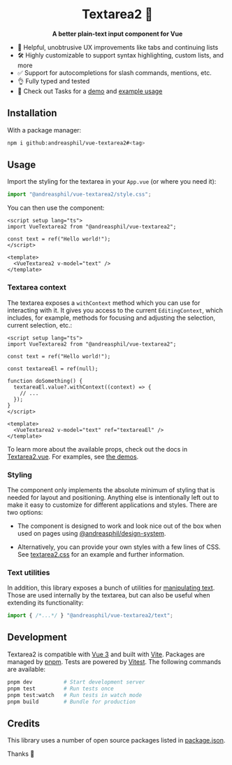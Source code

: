 <h1 align="center">
  Textarea2 🪼
</h1>

<p align="center">
  <strong>A better plain-text input component for Vue</strong>
</p>

- 🤩 Helpful, unobtrusive UX improvements like tabs and continuing lists
- 🛠️ Highly customizable to support syntax highlighting, custom lists, and more
- ✅ Support for autocompletions for slash commands, mentions, etc.
- 👌 Fully typed and tested
- 🛝 Check out Tasks for a [demo](https://tasks.a13i.dev) and [example usage](https://github.com/andreasphil/tasks)

## Installation

With a package manager:

```sh
npm i github:andreasphil/vue-textarea2#<tag>
```

## Usage

Import the styling for the textarea in your `App.vue` (or where you need it):

```ts
import "@andreasphil/vue-textarea2/style.css";
```

You can then use the component:

```vue
<script setup lang="ts">
import VueTextarea2 from "@andreasphil/vue-textarea2";

const text = ref("Hello world!");
</script>

<template>
  <VueTextarea2 v-model="text" />
</template>
```

### Textarea context

The textarea exposes a `withContext` method which you can use for interacting with it. It gives you access to the current `EditingContext`, which includes, for example, methods for focusing and adjusting the selection, current selection, etc.:

```vue
<script setup lang="ts">
import VueTextarea2 from "@andreasphil/vue-textarea2";

const text = ref("Hello world!");

const textareaEl = ref(null);

function doSomething() {
  textareaEl.value?.withContext((context) => {
    // ...
  });
}
</script>

<template>
  <VueTextarea2 v-model="text" ref="textareaEl" />
</template>
```

To learn more about the available props, check out the docs in [Textarea2.vue](./src/components/Textarea2.vue). For examples, see [the demos](./src/demo).

### Styling

The component only implements the absolute minimum of styling that is needed for layout and positioning. Anything else is intentionally left out to make it easy to customize for different applications and styles. There are two options:

- The component is designed to work and look nice out of the box when used on pages using [@andreasphil/design-system](https://github.com/andreasphil/design-system).

- Alternatively, you can provide your own styles with a few lines of CSS. See [textarea2.css](./src/assets/textarea2.css) for an example and further information.

### Text utilities

In addition, this library exposes a bunch of utilities for [manipulating text](./src/lib/text.ts). Those are used internally by the textarea, but can also be useful when extending its functionality:

```ts
import { /*...*/ } "@andreasphil/vue-textarea2/text";
```

## Development

Textarea2 is compatible with [Vue 3](https://vuejs.org) and built with [Vite](https://vitejs.dev). Packages are managed by [pnpm](https://pnpm.io). Tests are powered by [Vitest](https://vitest.dev). The following commands are available:

```sh
pnpm dev          # Start development server
pnpm test         # Run tests once
pnpm test:watch   # Run tests in watch mode
pnpm build        # Bundle for production
```

## Credits

This library uses a number of open source packages listed in [package.json](package.json).

Thanks 🙏
